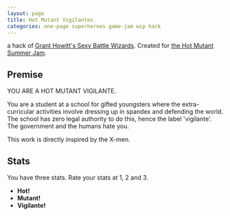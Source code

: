 ```yaml
---
layout: page
title: Hot Mutant Vigilantes
categories: one-page superheroes game-jam wip hack
---
```


a hack of [Grant Howitt's Sexy Battle Wizards](https://gshowitt.itch.io/sexy-battle-wizards). Created for [the Hot Mutant Summer Jam](https://itch.io/jam/hot-mutant-summer-jam).

## Premise

YOU ARE A HOT MUTANT VIGILANTE. 

You are a student at a school for gifted youngsters where the extra-curricular activities involve dressing up in spandex and defending the world. The school has zero legal authority to do this, hence the label 'vigilante'. The government and the humans hate you.

This work is directly inspired by the X-men.

## Stats

You have three stats. Rate your stats at 1, 2 and 3.
* **Hot!** 
* **Mutant!**
* **Vigilante!**
